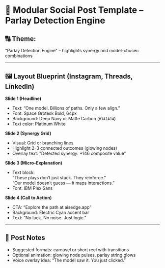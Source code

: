 # 🧩 Modular Social Post Template – Parlay Detection Engine

## 🔠 Theme:
"Parlay Detection Engine" – highlights synergy and model-chosen combinations

---

## 🖼 Layout Blueprint (Instagram, Threads, LinkedIn)

**Slide 1 (Headline)**  
- Text: “One model. Billions of paths. Only a few align.”  
- Font: Space Grotesk Bold, 64px  
- Background: Deep Navy or Matte Carbon (`#1A1A1A`)  
- Text color: Platinum White

**Slide 2 (Synergy Grid)**  
- Visual: Grid or branching lines  
- Highlight 2–3 connected outcomes (glowing nodes)  
- Overlay text: “Detected synergy: +146 composite value”

**Slide 3 (Micro-Explanation)**  
- Text block:  
  “These plays don’t just stack. They reinforce.”  
  “Our model doesn’t guess — it maps interactions.”  
- Font: IBM Plex Sans

**Slide 4 (Call to Action)**  
- CTA: “Explore the path at aisedge.app”  
- Background: Electric Cyan accent bar  
- Text: “No luck. No noise. Just logic.”

---

## 🎯 Post Notes

- Suggested formats: carousel or short reel with transitions  
- Optional animation: glowing node pulses, parlay string glows  
- Voice overlay idea: “The model saw it. You just clicked.”

